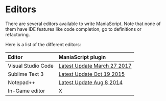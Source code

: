 # Editors

There are several editors available to write ManiaScript. Note that none of them have IDE features like code completion, go to definitions or refactoring.

Here is a list of the different editors:

| Editor | ManiaScript plugin |
| :--- | :--- |
| Visual Studio Code | [Latest Update March 27 2017](https://github.com/MattMcFarland/vscode-maniascript) |
| Sublime Text 3 | [Latest Update Oct 19 2015](https://github.com/ManiaPlanet/Sublime-ManiaScript) |
| Notepad++ | [Latest Update Aug 8 2014](https://github.com/ManiaPlanet/notepadplusplus-maniascript) |
| In-Game editor | X |



